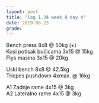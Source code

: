 ```yaml
---
layout: post
title: "log 1.34 week 8 day 4"
date: 2019-08-23
grade:
---
```


Bench press 8x8 @ 50kg (+)        
Kosi potisak bučicama 3x15 @ 15kg       
Flys masina 3x15 @ 20kg   

Uski bench 8x8 @ 42.5kg     
Tricpes pushdown 4xmax. @ 16kg    

A1 Zadnje rame 4x15 @ 3kg  
A2 Lateralno rame 4x15 @ 3kg  
